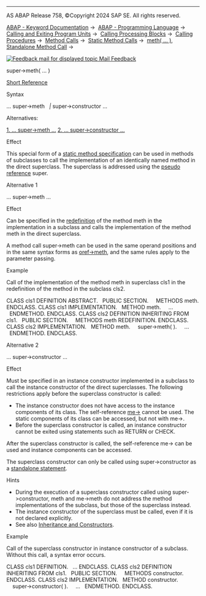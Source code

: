   

* * *

AS ABAP Release 758, ©Copyright 2024 SAP SE. All rights reserved.

[ABAP - Keyword Documentation](javascript:call_link\('abenabap.htm'\)) →  [ABAP - Programming Language](javascript:call_link\('abenabap_reference.htm'\)) →  [Calling and Exiting Program Units](javascript:call_link\('abenabap_execution.htm'\)) →  [Calling Processing Blocks](javascript:call_link\('abencall_processing_blocks.htm'\)) →  [Calling Procedures](javascript:call_link\('abencall_procedures.htm'\)) →  [Method Calls](javascript:call_link\('abenmethod_calls.htm'\)) →  [Static Method Calls](javascript:call_link\('abenmethod_calls_static.htm'\)) →  [meth( ... ), Standalone Method Call](javascript:call_link\('abapcall_method_static_short.htm'\)) → 

 [![](Mail.gif?object=Mail.gif "Feedback mail for displayed topic") Mail Feedback](mailto:f1_help@sap.com?subject=Feedback%20on%20ABAP%20Documentation&body=Document:%20super-%3Emeth%28%20...%20%29%2C%20ABAPCALL_METHOD_METH_SUPER%2C%20758%0D%0A%0D%0AError:%0D%0A%0D%0A%0D%0A%0D%0ASuggestion%20for%20improvement:)

super->meth( ... )

[Short Reference](javascript:call_link\('abapcall_method_shortref.htm'\))

Syntax

... super->meth
  *|* super->constructor ...

Alternatives:

[1\. ... super->meth ...](#!ABAP_ALTERNATIVE_1@1@)
[2\. ... super->constructor ...](#!ABAP_ALTERNATIVE_2@2@)

Effect

This special form of a [static method specification](javascript:call_link\('abapcall_method_meth_ident_stat.htm'\)) can be used in methods of subclasses to call the implementation of an identically named method in the direct superclass. The superclass is addressed using the [pseudo reference](javascript:call_link\('abenpseudo_reference_glosry.htm'\) "Glossary Entry") super.

Alternative 1   

... super->meth ...

Effect

Can be specified in the [redefinition](javascript:call_link\('abenredefinition_glosry.htm'\) "Glossary Entry") of the method meth in the implementation in a subclass and calls the implementation of the method meth in the direct superclass.

A method call super->meth can be used in the same operand positions and in the same syntax forms as [oref->meth](javascript:call_link\('abapcall_method_meth_ident_stat.htm'\)), and the same rules apply to the parameter passing.

Example

Call of the implementation of the method meth in superclass cls1 in the redefinition of the method in the subclass cls2.

CLASS cls1 DEFINITION ABSTRACT.
  PUBLIC SECTION.
    METHODS meth.
ENDCLASS.
CLASS cls1 IMPLEMENTATION.
  METHOD meth.
    ...
  ENDMETHOD.
ENDCLASS.
CLASS cls2 DEFINITION INHERITING FROM cls1.
  PUBLIC SECTION.
    METHODS meth REDEFINITION.
ENDCLASS.
CLASS cls2 IMPLEMENTATION.
  METHOD meth.
    super->meth( ).
    ...
  ENDMETHOD.
ENDCLASS.

Alternative 2   

... super->constructor ...

Effect

Must be specified in an instance constructor implemented in a subclass to call the instance constructor of the direct superclasses. The following restrictions apply before the superclass constructor is called:

-   The instance constructor does not have access to the instance components of its class. The self-reference [me->](javascript:call_link\('abenme.htm'\)) cannot be used. The static components of its class can be accessed, but not with me->.
-   Before the superclass constructor is called, an instance constructor cannot be exited using statements such as RETURN or CHECK.

After the superclass constructor is called, the self-reference me-> can be used and instance components can be accessed.

The superclass constructor can only be called using super->constructor as a [standalone statement](javascript:call_link\('abapcall_method_static_short.htm'\)).

Hints

-   During the execution of a superclass constructor called using super->constructor, meth and me->meth do not address the method implementations of the subclass, but those of the superclass instead.
-   The instance constructor of the superclass must be called, even if it is not declared explicitly.
-   See also [Inheritance and Constructors](javascript:call_link\('abeninheritance_constructors.htm'\)).

Example

Call of the superclass constructor in instance constructor of a subclass. Without this call, a syntax error occurs.

CLASS cls1 DEFINITION.
  ...
ENDCLASS.
CLASS cls2 DEFINITION INHERITING FROM cls1.
  PUBLIC SECTION.
    METHODS constructor.
ENDCLASS.
CLASS cls2 IMPLEMENTATION.
  METHOD constructor.
    super->constructor( ).
    ...
  ENDMETHOD.
ENDCLASS.